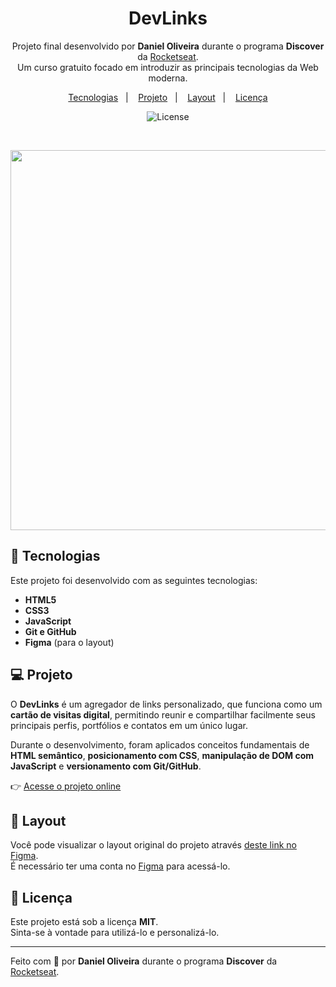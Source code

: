 <h1 align="center"> DevLinks </h1>

<p align="center">
Projeto final desenvolvido por <strong>Daniel Oliveira</strong> durante o programa <strong>Discover</strong> da <a href="https://www.rocketseat.com.br/">Rocketseat</a>. <br/>
Um curso gratuito focado em introduzir as principais tecnologias da Web moderna.
</p>

<p align="center">
  <a href="#-tecnologias">Tecnologias</a>&nbsp;&nbsp;&nbsp;|&nbsp;&nbsp;&nbsp;
  <a href="#-projeto">Projeto</a>&nbsp;&nbsp;&nbsp;|&nbsp;&nbsp;&nbsp;
  <a href="#-layout">Layout</a>&nbsp;&nbsp;&nbsp;|&nbsp;&nbsp;&nbsp;
  <a href="#memo-licença">Licença</a>
</p>

<p align="center">
  <img alt="License" src="https://img.shields.io/static/v1?label=license&message=MIT&color=49AA26&labelColor=000000">
</p>

<br>

<p align="center">
  <img width="1365" height="608" alt="image" src="https://github.com/user-attachments/assets/6ca9be98-c61d-4071-a9cf-df4db34d93f0" />
</p>

## 🚀 Tecnologias

Este projeto foi desenvolvido com as seguintes tecnologias:

- **HTML5**
- **CSS3**
- **JavaScript**
- **Git e GitHub**
- **Figma** (para o layout)

## 💻 Projeto

O **DevLinks** é um agregador de links personalizado, que funciona como um **cartão de visitas digital**, permitindo reunir e compartilhar facilmente seus principais perfis, portfólios e contatos em um único lugar.

Durante o desenvolvimento, foram aplicados conceitos fundamentais de **HTML semântico**, **posicionamento com CSS**, **manipulação de DOM com JavaScript** e **versionamento com Git/GitHub**.

👉 [Acesse o projeto online](https://daeldev.github.io/DevLinks/)

## 🔖 Layout

Você pode visualizar o layout original do projeto através [deste link no Figma](https://www.figma.com/community/file/1187422022288947321).  
É necessário ter uma conta no [Figma](https://figma.com) para acessá-lo.

## :memo: Licença

Este projeto está sob a licença **MIT**.  
Sinta-se à vontade para utilizá-lo e personalizá-lo.

---

Feito com 💙 por **Daniel Oliveira** durante o programa **Discover** da [Rocketseat](https://www.rocketseat.com.br/).
